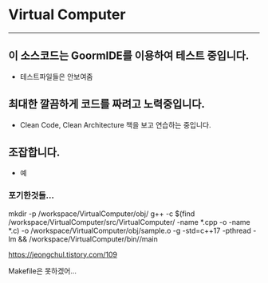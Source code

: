# Virtual Computer
 - - -

## 이 소스코드는 GoormIDE를 이용하여 테스트 중입니다.  
 - 테스트파일들은 안보여줌
  
  
## 최대한 깔끔하게 코드를 짜려고 노력중입니다.
 - Clean Code, Clean Architecture 책을 보고 연습하는 중입니다.
  
  
## 조잡합니다.  
 - 예  
  
  
  
  
  
  
  






### 포기한것들...
mkdir -p /workspace/VirtualComputer/obj/
g++ -c $(find /workspace/VirtualComputer/src/VirtualComputer/ -name *.cpp -o -name *.c) -o /workspace/VirtualComputer/obj/sample.o -g -std=c++17 -pthread -lm && /workspace/VirtualComputer/bin//main

https://jeongchul.tistory.com/109


Makefile은 못하겠어...
